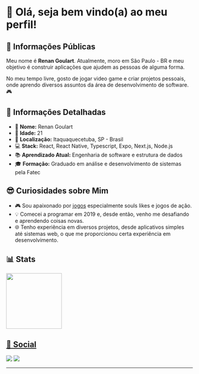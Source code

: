 # 👋 Olá, seja bem vindo(a) ao meu perfil!

## 🌟 Informações Públicas

Meu nome é **Renan Goulart**. Atualmente, moro em São Paulo - BR e meu objetivo é construir aplicações que ajudem as pessoas de alguma forma.

No meu tempo livre, gosto de jogar video game e criar projetos pessoais, onde aprendo diversos assuntos da área de desenvolvimento de software.🎮

## 📝 Informações Detalhadas

- 👤 **Nome:** Renan Goulart
- 🎂 **Idade:** 21 
- 📍 **Localização:** Itaquaquecetuba, SP - Brasil  
- 💻 **Stack:** React, React Native, Typescript, Expo, Next.js, Node.js
- 📚 **Aprendizado Atual:** Engenharia de software e estrutura de dados 
- 🎓 **Formação:** Graduado em análise e desenvolvimento de sistemas pela Fatec

## 😎 Curiosidades sobre Mim

- 🎮 Sou apaixonado por [jogos](https://backloggd.com/u/RenanSGM/games/) especialmente souls likes e jogos de ação.
- 💡 Comecei a programar em 2019 e, desde então, venho me desafiando e aprendendo coisas novas.   
- 🌐 Tenho experiência em diversos projetos, desde aplicativos simples até sistemas web, o que me proporcionou certa experiência em desenvolvimento.   

## 📊 Stats

<div align="left">
  <a href="https://github.com/RenanGoulart">
  <img height="150em" src="https://github-readme-stats.vercel.app/api/top-langs/?username=RenanGoulart&layout=compact&langs_count=7&theme=github_dark"/>
</div>

## 🛜 Social
  
<div>
  <a href="https://github.com/RenanGoulart">
    <a href="https://www.linkedin.com/in/renan-goulart-b584b11a9/"><img src="https://img.shields.io/badge/LinkedIn-0077B5?style=for-the-badge&logo=linkedin&logoColor=white"/></a>
  <a href="mailto:renan.goulart4@gmail.com"><img src="https://img.shields.io/badge/Gmail-D14836?style=for-the-badge&logo=gmail&logoColor=white"/></a>
</div>

---

